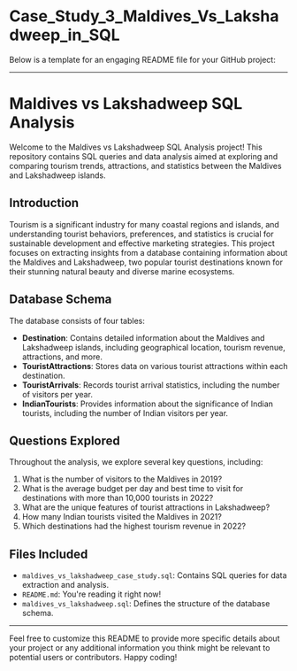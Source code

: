 # Case_Study_3_Maldives_Vs_Lakshadweep_in_SQL

Below is a template for an engaging README file for your GitHub project:

---

# Maldives vs Lakshadweep SQL Analysis

Welcome to the Maldives vs Lakshadweep SQL Analysis project! This repository contains SQL queries and data analysis aimed at exploring and comparing tourism trends, attractions, and statistics between the Maldives and Lakshadweep islands.

## Introduction

Tourism is a significant industry for many coastal regions and islands, and understanding tourist behaviors, preferences, and statistics is crucial for sustainable development and effective marketing strategies. This project focuses on extracting insights from a database containing information about the Maldives and Lakshadweep, two popular tourist destinations known for their stunning natural beauty and diverse marine ecosystems.

## Database Schema

The database consists of four tables:

- **Destination**: Contains detailed information about the Maldives and Lakshadweep islands, including geographical location, tourism revenue, attractions, and more.
- **TouristAttractions**: Stores data on various tourist attractions within each destination.
- **TouristArrivals**: Records tourist arrival statistics, including the number of visitors per year.
- **IndianTourists**: Provides information about the significance of Indian tourists, including the number of Indian visitors per year.

## Questions Explored

Throughout the analysis, we explore several key questions, including:

1. What is the number of visitors to the Maldives in 2019?
2. What is the average budget per day and best time to visit for destinations with more than 10,000 tourists in 2022?
3. What are the unique features of tourist attractions in Lakshadweep?
4. How many Indian tourists visited the Maldives in 2021?
5. Which destinations had the highest tourism revenue in 2022?

## Files Included

- `maldives_vs_lakshadweep_case_study.sql`: Contains SQL queries for data extraction and analysis.
- `README.md`: You're reading it right now!
- `maldives_vs_lakshadweep.sql`: Defines the structure of the database schema.

---

Feel free to customize this README to provide more specific details about your project or any additional information you think might be relevant to potential users or contributors. Happy coding!
